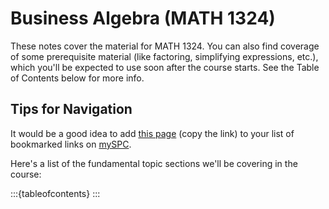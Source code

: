 # Business Algebra (MATH 1324)

These notes cover the material for MATH 1324.  You can also find coverage of some prerequisite material (like factoring, simplifying expressions, etc.), which you'll be expected to use soon after the course starts.  See the Table of Contents below for more info.

## Tips for Navigation

It would be a good idea to add [this page](index.md) (copy the link) to your list of bookmarked links on [mySPC](https://experience.elluciancloud.com/spc).

Here's a list of the fundamental topic sections we'll be covering in the course:

:::{tableofcontents}
:::
